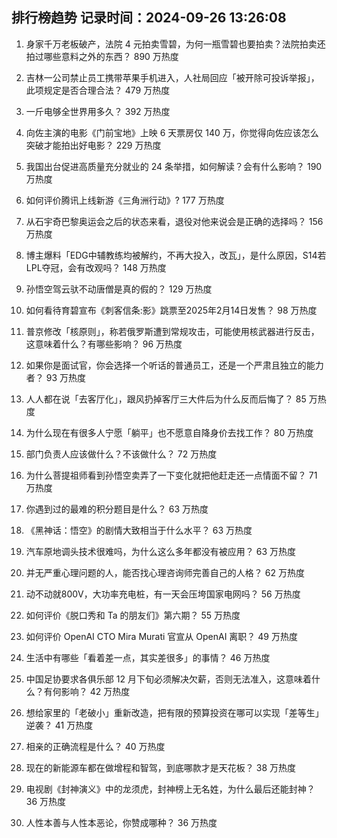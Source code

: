 
## 排行榜趋势 记录时间：2024-09-26 13:26:08
  
  1. 身家千万老板破产，法院 4 元拍卖雪碧，为何一瓶雪碧也要拍卖？法院拍卖还拍过哪些意料之外的东西？ 890 万热度
    
  2. 吉林一公司禁止员工携带苹果手机进入，人社局回应「被开除可投诉举报」，此项规定是否合理合法？ 479 万热度
    
  3. 一斤电够全世界用多久？ 392 万热度
    
  4. 向佐主演的电影《门前宝地》上映 6 天票房仅 140 万，你觉得向佐应该怎么突破才能拍出好电影？ 229 万热度
    
  5. 我国出台促进高质量充分就业的 24 条举措，如何解读？会有什么影响？ 190 万热度
    
  6. 如何评价腾讯上线新游《三角洲行动》? 177 万热度
    
  7. 从石宇奇巴黎奥运会之后的状态来看，退役对他来说会是正确的选择吗？ 156 万热度
    
  8. 博主爆料「EDG中辅教练均被解约，不再大投入，改️瓦」，是什么原因，S14若LPL夺冠，会有改观吗？ 148 万热度
    
  9. 孙悟空驾云驮不动唐僧是真的假的？ 129 万热度
    
  10. 如何看待育碧宣布《刺客信条:影》跳票至2025年2月14日发售？ 98 万热度
    
  11. 普京修改「核原则」，称若俄罗斯遭到常规攻击，可能使用核武器进行反击，这意味着什么？有哪些影响？ 96 万热度
    
  12. 如果你是面试官，你会选择一个听话的普通员工，还是一个严肃且独立的能力者？ 93 万热度
    
  13. 人人都在说「去客厅化」，跟风扔掉客厅三大件后为什么反而后悔了？ 85 万热度
    
  14. 为什么现在有很多人宁愿「躺平」也不愿意自降身价去找工作？ 80 万热度
    
  15. 部门负责人应该做什么？不该做什么？ 72 万热度
    
  16. 为什么菩提祖师看到孙悟空卖弄了一下变化就把他赶走还一点情面不留？ 71 万热度
    
  17. 你遇到过的最难的积分题目是什么？ 63 万热度
    
  18. 《黑神话：悟空》的剧情大致相当于什么水平？ 63 万热度
    
  19. 汽车原地调头技术很难吗，为什么这么多年都没有被应用？ 63 万热度
    
  20. 并无严重心理问题的人，能否找心理咨询师完善自己的人格？ 62 万热度
    
  21. 动不动就800V，大功率充电桩，有一天会压垮国家电网吗？ 56 万热度
    
  22. 如何评价《脱口秀和 Ta 的朋友们》第六期？ 55 万热度
    
  23. 如何评价 OpenAI CTO Mira Murati 官宣从 OpenAI 离职？ 49 万热度
    
  24. 生活中有哪些「看着差一点，其实差很多」的事情？ 46 万热度
    
  25. 中国足协要求各俱乐部 12 月下旬必须解决欠薪，否则无法准入，这意味着什么？有何影响？ 42 万热度
    
  26. 想给家里的「老破小」重新改造，把有限的预算投资在哪可以实现「差等生」逆袭？ 41 万热度
    
  27. 相亲的正确流程是什么？ 40 万热度
    
  28. 现在的新能源车都在做增程和智驾，到底哪款才是天花板？ 38 万热度
    
  29. 电视剧《封神演义》中的龙须虎，封神榜上无名姓，为什么最后还能封神？ 36 万热度
    
  30. 人性本善与人性本恶论，你赞成哪种？ 36 万热度
    